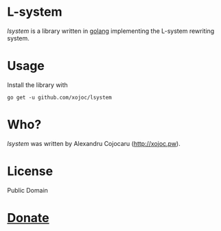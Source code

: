 # L-system
*lsystem* is a library written in [golang](http://golang.org) implementing the L-system rewriting system.

# Usage
Install the library with
```
go get -u github.com/xojoc/lsystem
```

# Who?
*lsystem* was written by Alexandru Cojocaru (http://xojoc.pw).

# License
Public Domain

# [Donate](http://xojoc.pw/donate.html)